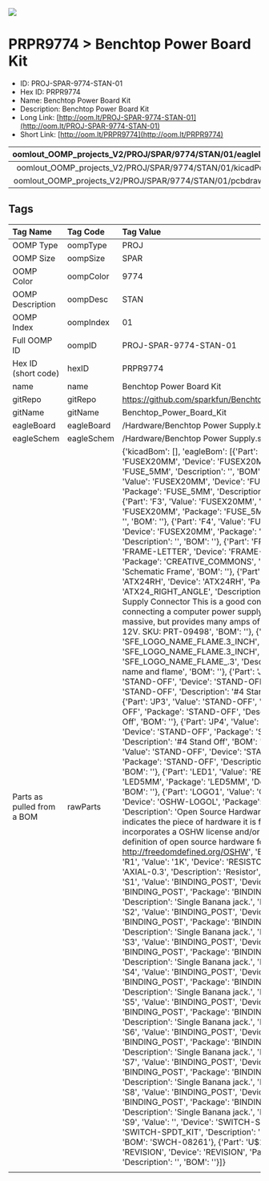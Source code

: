 


  
![][im]
# PRPR9774 > Benchtop Power Board Kit

- ID: PROJ-SPAR-9774-STAN-01
- Hex ID: PRPR9774
- Name: Benchtop Power Board Kit
- Description: Benchtop Power Board Kit
- Long Link: [http://oom.lt/PROJ-SPAR-9774-STAN-01](http://oom.lt/PROJ-SPAR-9774-STAN-01)
- Short Link: [http://oom.lt/PRPR9774](http://oom.lt/PRPR9774)
  

|oomlout_OOMP_projects_V2/PROJ/SPAR/9774/STAN/01/eagleImage.png|oomlout_OOMP_projects_V2/PROJ/SPAR/9774/STAN/01/eagleSchemImage.png|oomlout_OOMP_projects_V2/PROJ/SPAR/9774/STAN/01/kicadPcb3dFront.png|oomlout_OOMP_projects_V2/PROJ/SPAR/9774/STAN/01/kicadPcb3dBack.png|
| :---: | :---: | :---: | :---: |
|oomlout_OOMP_projects_V2/PROJ/SPAR/9774/STAN/01/kicadPcb3d.png|oomlout_OOMP_projects_V2/PROJ/SPAR/9774/STAN/01/bomBack.png|oomlout_OOMP_projects_V2/PROJ/SPAR/9774/STAN/01/bomFront.png|oomlout_OOMP_projects_V2/PROJ/SPAR/9774/STAN/01/pcbdraw.svg|
|oomlout_OOMP_projects_V2/PROJ/SPAR/9774/STAN/01/pcbdrawBack.svg||||

## Tags
  

|Tag Name|Tag Code|Tag Value|
| :--- | :--- | :--- |
|OOMP Type|oompType|PROJ|
|OOMP Size|oompSize|SPAR|
|OOMP Color|oompColor|9774|
|OOMP Description|oompDesc|STAN|
|OOMP Index|oompIndex|01|
|Full OOMP ID|oompID|PROJ-SPAR-9774-STAN-01|
|Hex ID (short code)|hexID|PRPR9774|
|name|name|Benchtop Power Board Kit|
|gitRepo|gitRepo|https://github.com/sparkfun/Benchtop_Power_Board_Kit|
|gitName|gitName|Benchtop_Power_Board_Kit|
|eagleBoard|eagleBoard|/Hardware/Benchtop Power Supply.brd|
|eagleSchem|eagleSchem|/Hardware/Benchtop Power Supply.sch|
|Parts as pulled from a BOM|rawParts|{'kicadBom': [], 'eagleBom': [{'Part': 'F1', 'Value': 'FUSEX20MM', 'Device': 'FUSEX20MM', 'Package': 'FUSE_5MM', 'Description': '', 'BOM': ''}, {'Part': 'F2', 'Value': 'FUSEX20MM', 'Device': 'FUSEX20MM', 'Package': 'FUSE_5MM', 'Description': '', 'BOM': ''}, {'Part': 'F3', 'Value': 'FUSEX20MM', 'Device': 'FUSEX20MM', 'Package': 'FUSE_5MM', 'Description': '', 'BOM': ''}, {'Part': 'F4', 'Value': 'FUSEX20MM', 'Device': 'FUSEX20MM', 'Package': 'FUSE_5MM', 'Description': '', 'BOM': ''}, {'Part': 'FRAME1', 'Value': 'FRAME-LETTER', 'Device': 'FRAME-LETTER', 'Package': 'CREATIVE_COMMONS', 'Description': 'Schematic Frame', 'BOM': ''}, {'Part': 'J1', 'Value': 'ATX24RH', 'Device': 'ATX24RH', 'Package': 'ATX24_RIGHT_ANGLE', 'Description': 'ATX24 Pin Power Supply Connector This is a good connector for connecting a computer power supply to a PCB. Its massive, but provides many amps of power at 5V and 12V. SKU: PRT-09498', 'BOM': ''}, {'Part': 'JP1', 'Value': 'SFE_LOGO_NAME_FLAME.3_INCH', 'Device': 'SFE_LOGO_NAME_FLAME.3_INCH', 'Package': 'SFE_LOGO_NAME_FLAME_.3', 'Description': 'SFE Logo, name and flame', 'BOM': ''}, {'Part': 'JP2', 'Value': 'STAND-OFF', 'Device': 'STAND-OFF', 'Package': 'STAND-OFF', 'Description': '#4 Stand Off', 'BOM': ''}, {'Part': 'JP3', 'Value': 'STAND-OFF', 'Device': 'STAND-OFF', 'Package': 'STAND-OFF', 'Description': '#4 Stand Off', 'BOM': ''}, {'Part': 'JP4', 'Value': 'STAND-OFF', 'Device': 'STAND-OFF', 'Package': 'STAND-OFF', 'Description': '#4 Stand Off', 'BOM': ''}, {'Part': 'JP5', 'Value': 'STAND-OFF', 'Device': 'STAND-OFF', 'Package': 'STAND-OFF', 'Description': '#4 Stand Off', 'BOM': ''}, {'Part': 'LED1', 'Value': 'RED', 'Device': 'LED5MM', 'Package': 'LED5MM', 'Description': 'LEDs', 'BOM': ''}, {'Part': 'LOGO1', 'Value': 'OSHW-LOGOL', 'Device': 'OSHW-LOGOL', 'Package': 'OSHW-LOGO-L', 'Description': 'Open Source Hardware Logo This logo indicates the piece of hardware it is found on incorporates a OSHW license and/or adheres to the definition of open source hardware found here: http://freedomdefined.org/OSHW', 'BOM': ''}, {'Part': 'R1', 'Value': '1K', 'Device': 'RESISTORPTH1', 'Package': 'AXIAL-0.3', 'Description': 'Resistor', 'BOM': ''}, {'Part': 'S1', 'Value': 'BINDING_POST', 'Device': 'BINDING_POST', 'Package': 'BINDING_POST', 'Description': 'Single Banana jack.', 'BOM': ''}, {'Part': 'S2', 'Value': 'BINDING_POST', 'Device': 'BINDING_POST', 'Package': 'BINDING_POST', 'Description': 'Single Banana jack.', 'BOM': ''}, {'Part': 'S3', 'Value': 'BINDING_POST', 'Device': 'BINDING_POST', 'Package': 'BINDING_POST', 'Description': 'Single Banana jack.', 'BOM': ''}, {'Part': 'S4', 'Value': 'BINDING_POST', 'Device': 'BINDING_POST', 'Package': 'BINDING_POST', 'Description': 'Single Banana jack.', 'BOM': ''}, {'Part': 'S5', 'Value': 'BINDING_POST', 'Device': 'BINDING_POST', 'Package': 'BINDING_POST', 'Description': 'Single Banana jack.', 'BOM': ''}, {'Part': 'S6', 'Value': 'BINDING_POST', 'Device': 'BINDING_POST', 'Package': 'BINDING_POST', 'Description': 'Single Banana jack.', 'BOM': ''}, {'Part': 'S7', 'Value': 'BINDING_POST', 'Device': 'BINDING_POST', 'Package': 'BINDING_POST', 'Description': 'Single Banana jack.', 'BOM': ''}, {'Part': 'S8', 'Value': 'BINDING_POST', 'Device': 'BINDING_POST', 'Package': 'BINDING_POST', 'Description': 'Single Banana jack.', 'BOM': ''}, {'Part': 'S9', 'Value': '', 'Device': 'SWITCH-SPDTKIT', 'Package': 'SWITCH-SPDT_KIT', 'Description': 'SPDT Switch', 'BOM': 'SWCH-08261'}, {'Part': 'U$1', 'Value': 'REVISION', 'Device': 'REVISION', 'Package': 'REVISION', 'Description': '', 'BOM': ''}]}|
||||



[im]: PROJ/SPAR/9774/STAN/01/kicadPcb3d_450.png

